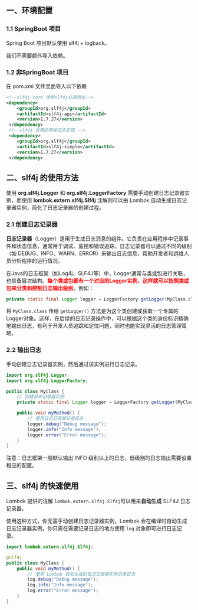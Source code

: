 ## 一、环境配置

### 1.1 SpringBoot 项目

Spring Boot 项目默认使用 slf4j + logback。

我们不需要额外导入依赖。



### 1.2 非SpringBoot 项目

在 pom.xml 文件里面导入以下依赖

```xml
<!--slf4j core 使用slf4j必須添加-->  
<dependency>
    <groupId>org.slf4j</groupId>
    <artifactId>slf4j-api</artifactId>
    <version>1.7.27</version>
 </dependency>
 <!--slf4j 自带的简单日志实现 -->
 <dependency>
    <groupId>org.slf4j</groupId>
    <artifactId>slf4j-simple</artifactId>
    <version>1.7.27</version>
 </dependency>
```





## 二、slf4j 的使用方法

使用 **org.slf4j.Logger** 和 **org.slf4j.LoggerFactory** 需要手动创建日志记录器实例，而使用 **lombok.extern.slf4j.Slf4j** 注解则可以由 Lombok 自动生成日志记录器实例，简化了日志记录器的创建过程。



### 2.1 创建日志记录器

**日志记录器**（Logger）是用于生成日志消息的组件。它负责在应用程序中记录事件和状态信息，通常用于调试、监控和错误追踪。日志记录器可以通过不同的级别（如 DEBUG、INFO、WARN、ERROR）来输出日志信息，帮助开发者和运维人员分析程序的运行情况。

在Java的日志框架（如Log4j、SLF4J等）中，Logger通常与类或包进行关联，也具备层次结构。<font color="red">**每个类或包都有一个对应的Logger实例，这样就可以按照类或包来分类和控制日志输出级别**</font>。例如：

```java
private static final Logger logger = LoggerFactory.getLogger(MyClass.class);
```

将 `MyClass.class` 传给 `getLogger()` 方法是为这个类创建或获取一个专属的Logger对象。这样，在后续的日志记录操作中，可以根据这个类的身份标识精确地输出日志，有利于开发人员追踪和定位问题，同时也能实现灵活的日志管理策略。



### 2.2 输出日志

手动创建日志记录器实例，然后通过该实例进行日志记录。

```java
import org.slf4j.Logger;
import org.slf4j.LoggerFactory;

public class MyClass {
    // 创建日志记录器实例
    private static final Logger logger = LoggerFactory.getLogger(MyClass.class);

    public void myMethod() {
        // 使用日志记录器记录日志
        logger.debug("Debug message");
        logger.info("Info message");
        logger.error("Error message");
    }
}
```

注意：日志框架一般默认输出 INFO 级别以上的日志，低级别的日志输出需要设置相应的配置。



## 三、slf4j 的快速使用

 Lombok 提供的注解 `lombok.extern.slf4j.Slf4j`可以用来**自动生成** SLF4J 日志记录器。

使用这种方式，你无需手动创建日志记录器实例，Lombok 会在编译时自动生成日志记录器实例，你只需在需要记录日志的地方使用 `log` 对象即可进行日志记录。

```java
import lombok.extern.slf4j.Slf4j;

@Slf4j
public class MyClass {
    public void myMethod() {
        // 使用 Lombok 自动生成的日志记录器实例记录日志
        log.debug("Debug message");
        log.info("Info message");
        log.error("Error message");
    }
}
```



